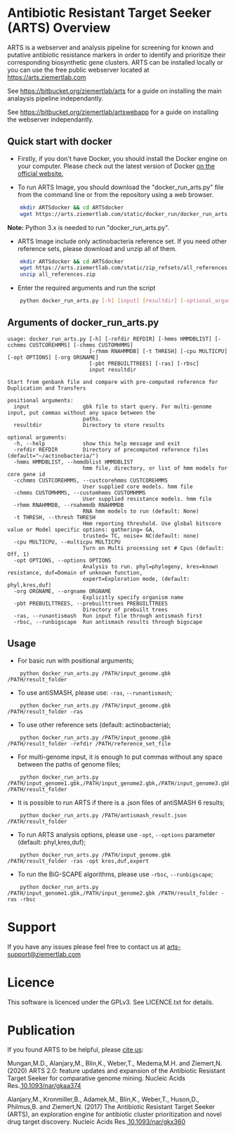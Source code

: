 # Antibiotic Resistant Target Seeker (ARTS) Overview

ARTS is a webserver and analysis pipeline for screening for known and
putative antibiotic resistance markers in order to identify and prioritize
their corresponding biosynthetic gene clusters. ARTS can be installed locally
or you can use the free public webserver located at https://arts.ziemertlab.com

See https://bitbucket.org/ziemertlab/arts for a guide on installing the main analaysis pipeline independantly.

See https://bitbucket.org/ziemertlab/artswebapp for a guide on installing the webserver independantly.

## Quick start with docker

- Firstly, if you don't have Docker, you should install the Docker engine on your computer. Please check out the latest version of Docker 
[on the official website.](https://docs.docker.com/get-docker/)

- To run ARTS Image, you should download the "docker_run_arts.py" file from the command line or from the repository using a web browser.
```bash
    mkdir ARTSdocker && cd ARTSdocker
    wget https://arts.ziemertlab.com/static/docker_run/docker_run_arts.py
```
**Note:** Python 3.x is needed to run "docker_run_arts.py".

- ARTS Image include only actinobacteria reference set. If you need other reference sets, please download and unzip all of them.
```bash
    mkdir ARTSdocker && cd ARTSdocker
    wget https://arts.ziemertlab.com/static/zip_refsets/all_references.zip
    unzip all_references.zip 
```
- Enter the required arguments and run the script
```bash
    python docker_run_arts.py [-h] [input] [resultdir] [-optional_arguments]
```

## Arguments of docker_run_arts.py
````
usage: docker_run_arts.py [-h] [-refdir REFDIR] [-hmms HMMDBLIST] [-cchmms CUSTCOREHMMS] [-chmms CUSTOMHMMS]
                          [-rhmm RNAHMMDB] [-t THRESH] [-cpu MULTICPU] [-opt OPTIONS] [-org ORGNAME]
                          [-pbt PREBUILTTREES] [-ras] [-rbsc]
                          input resultdir

Start from genbank file and compare with pre-computed reference for Duplication and Transfers

positional arguments:
  input                 gbk file to start query. For multi-genome input, put commas without any space between the
                        paths.
  resultdir             Directory to store results

optional arguments:
  -h, --help            show this help message and exit
  -refdir REFDIR        Directory of precomputed reference files (default="~/actinobacteria/")
  -hmms HMMDBLIST, --hmmdblist HMMDBLIST
                        hmm file, directory, or list of hmm models for core gene id
  -cchmms CUSTCOREHMMS, --custcorehmms CUSTCOREHMMS
                        User supplied core models. hmm file
  -chmms CUSTOMHMMS, --customhmms CUSTOMHMMS
                        User supplied resistance models. hmm file
  -rhmm RNAHMMDB, --rnahmmdb RNAHMMDB
                        RNA hmm models to run (default: None)
  -t THRESH, --thresh THRESH
                        Hmm reporting threshold. Use global bitscore value or Model specific options: gathering= GA,
                        trusted= TC, noise= NC(default: none)
  -cpu MULTICPU, --multicpu MULTICPU
                        Turn on Multi processing set # Cpus (default: Off, 1)
  -opt OPTIONS, --options OPTIONS
                        Analysis to run. phyl=phylogeny, kres=known resistance, duf=Domain of unknown function,
                        expert=Exploration mode, (default: phyl,kres,duf)
  -org ORGNAME, --orgname ORGNAME
                        Explicitly specify organism name
  -pbt PREBUILTTREES, --prebuilttrees PREBUILTTREES
                        Directory of prebuilt trees
  -ras, --runantismash  Run input file through antismash first
  -rbsc, --runbigscape  Run antismash results through bigscape
````
## Usage 

- For basic run with positional arguments;
````
    python docker_run_arts.py /PATH/input_genome.gbk /PATH/result_folder
````

- To use antiSMASH, please use: `-ras`, `--runantismash`;
````
    python docker_run_arts.py /PATH/input_genome.gbk /PATH/result_folder -ras
````
- To use other reference sets (default: actinobacteria);
````
    python docker_run_arts.py /PATH/input_genome.gbk /PATH/result_folder -refdir /PATH/reference_set_file
````
- For multi-genome input, it is enough to put commas without any space between the paths of genome files;
````
    python docker_run_arts.py /PATH/input_genome1.gbk,/PATH/input_genome2.gbk,/PATH/input_genome3.gbk /PATH/result_folder
````

- It is possible to run ARTS if there is a .json files of antiSMASH 6 results;
````
    python docker_run_arts.py /PATH/antismash_result.json /PATH/result_folder
````

- To run ARTS analysis options, please use `-opt`, `--options` parameter (default: phyl,kres,duf);
````
    python docker_run_arts.py /PATH/input_genome.gbk /PATH/result_folder -ras -opt kres,duf,expert 
````

- To run the BiG-SCAPE algorithms, please use `-rbsc`, `--runbigscape`;
````
    python docker_run_arts.py /PATH/input_genome1.gbk,/PATH/input_genome2.gbk /PATH/result_folder -ras -rbsc
````
# Support
If you have any issues please feel free to contact us at arts-support@ziemertlab.com

# Licence
This software is licenced under the GPLv3. See LICENCE.txt for details.

# Publication
If you found ARTS to be helpful, please [cite us](https://doi.org/10.1093/nar/gkaa374):

Mungan,M.D., Alanjary,M., Blin,K., Weber,T., Medema,M.H. and Ziemert,N. (2020) ARTS 2.0: feature updates and expansion 
of the Antibiotic Resistant Target Seeker for comparative genome mining. 
Nucleic Acids Res.,[10.1093/nar/gkaa374](https://doi.org/10.1093/nar/gkaa374)

Alanjary,M., Kronmiller,B., Adamek,M., Blin,K., Weber,T., Huson,D., Philmus,B. and Ziemert,N. (2017) The Antibiotic 
Resistant Target Seeker (ARTS), an exploration engine for antibiotic cluster prioritization and novel drug target discovery. 
Nucleic Acids Res.,[10.1093/nar/gkx360](https://doi.org/10.1093/nar/gkx360)